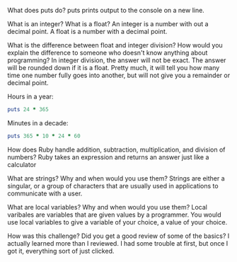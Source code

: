 What does puts do?
puts prints output to the console on a new line.

What is an integer? What is a float?
An integer is a number with out a decimal point. A float is a number with a decimal point.

What is the difference between float and integer division? How would you explain the difference to someone who doesn't know anything about programming? In integer division, the answer will not be exact. The answer will be rounded down if it is a float. Pretty much, it will tell you how many time one number fully goes into another, but will not give you a remainder or decimal point.

Hours in a year:

```ruby
puts 24 * 365
```

Minutes in a decade:

```ruby
puts 365 * 10 * 24 * 60
```
How does Ruby handle addition, subtraction, multiplication, and division of numbers?
Ruby takes an expression and returns an answer just like a calculator

What are strings? Why and when would you use them?
Strings are either a singular, or a group of characters that are usually used in applications to communicate with a user.

What are local variables? Why and when would you use them?
Local varibales are variables that are given values by a programmer. You would use local variables to give a variable of your choice, a value of your choice.

How was this challenge? Did you get a good review of some of the basics?
I actually learned more than I reviewed. I had some trouble at first, but once I got it, everything sort of just clicked.
